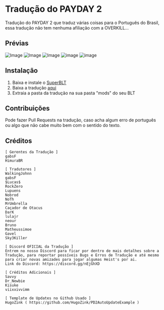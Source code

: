 # Tradução do PAYDAY 2
Tradução do PAYDAY 2 que traduz várias coisas para o Português do Brasil, essa tradução não tem nenhuma afiliação com a OVERKILL...

## Prévias
![Image](https://i.imgur.com/vzococS.png)
![Image](https://i.imgur.com/Q5CNM50.png)
![Image](https://i.imgur.com/JT6Wsb7.png)
![image](https://i.imgur.com/I2xOHt6.png)
![image](https://i.imgur.com/gQXahnW.png)

## Instalação
1. Baixa e instale o [SuperBLT](https://superblt.znix.xyz/)
2. Baixa a tradução [aqui](https://modworkshop.net/mod/24352)
3. Extraia a pasta da tradução na sua pasta "mods" do seu BLT

## Contribuições
Pode fazer Pull Requests na tradução, caso acha algum erro de português ou algo que não cabe muito bem com o sentido do texto.

## Créditos
```
[ Gerentes da Tradução ]
gabsF
HimuraBR

[ Tradutores ]
WalkingJohnn
gabsF
$Lucas$
RockZero
Lupuens
Nobrod
NoTh
MrUmbrella
Caçador de Otacus
DarK
lulajr
neour
Bruno
Matheussimoe
Gavel
Sky3Killer

[ Discord OFICIAL da Tradução ]
Entrem no nosso Discord para ficar por dentro de mais detalhes sobre a Tradução, para reportar possíveis Bugs e Erros de Tradução e até mesmo para criar novas amizades para jogar algumas Heist's por ai.
Link do Discord: https://discord.gg/nEjGhXD

[ Créditos Adicionais ]
Savvy
Dr_Newbie
Kisuke
viixxivvimm

[ Template de Updates no Github Usado ]
HugoZink ( https://github.com/HugoZink/PD2AutoUpdateExample )
```
